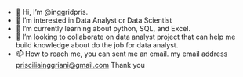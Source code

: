 - 👋 Hi, I’m @inggridpris.
- 👀 I’m interested in Data Analyst or Data Scientist
- 🌱 I’m currently learning about python, SQL, and Excel.
- 💞️ I’m looking to collaborate on data analyst project that can help me build knowledge about do the job for data analyst.
- 📫 How to reach me, you can sent me an email. my email address prisciliainggriani@gmail.com
Thank you

<!---
inggridpris/inggridpris is a ✨ special ✨ repository because its `README.md` (this file) appears on your GitHub profile.
You can click the Preview link to take a look at your changes.
--->
